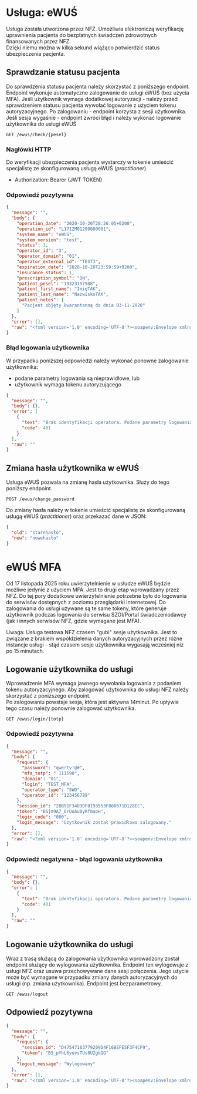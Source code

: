 # Usługa: eWUŚ

Usługa została utworzona przez NFZ. Umożliwia elektroniczą weryfikację uprawnienia pacjenta do bezpłatnych świadczeń zdrowotnych finansowanych przez NFZ.  
Dzięki niemu można w kilka sekund wiążąco potwierdzić status ubezpieczenia pacjenta.

## Sprawdzanie statusu pacjenta

Do sprawdzenia statusu pacjenta należy skorzystać z poniższego endpoint. 
Endpoint wykonuje automatyczne zalogowanie do usługi eWUŚ (bez użycia MFA). Jeśli użytkownik wymaga dodatkowej autoryzacji - należy przed sprawdzeniem statusu pacjenta wywołać logowanie z użyciem tokenu autoryzacyjnego.
Po zalogowaniu - endpoint korzysta z sesji użytkownika. Jeśli sesja wygaśnie - endpoint zwróci błąd i należy wykonać logowanie użytkownika do usługi eWUŚ

```http request
GET /ewus/check/{pesel}
```

### Nagłówki HTTP

Do weryfikacji ubezpieczenia pacjenta wystarczy w tokenie umieścić specjalistę ze skonfigurowaną usługą eWUŚ (*practitioner*).

- Authorization: Bearer {JWT TOKEN}

### Odpowiedź pozytywna

```json
{
  "message": "",
  "body": {
    "operation_date": "2020-10-20T20:26:05+0200",
    "operation_id": "L1712M01200000001",
    "system_name": "eWUS",
    "system_version": "test",
    "status": 1,
    "operator_id": "3",
    "operator_domain": "01",
    "operator_external_id": "TEST3",
    "expiration_date": "2020-10-20T23:59:59+0200",
    "insurance_status": 1,
    "prescription_symbol": "DN",
    "patient_pesel": "19323197988",
    "patient_first_name": "ImięTAK",
    "patient_last_name": "NazwiskoTAK",
    "patient_notes": [
      "Pacjent objęty kwarantanną do dnia 03-11-2020"
    ]
  },
  "error": [],
  "raw": "<?xml version='1.0' encoding='UTF-8'?><soapenv:Envelope xmlns:soapenv=\"http:\/\/schemas.xmlsoap.org\/soap\/envelope\/\"><soapenv:Body><ns3:executeServiceReturn xmlns:ns3=\"http:\/\/xml.kamsoft.pl\/ws\/broker\" xmlns:xsi=\"http:\/\/www.w3.org\/2001\/XMLSchema-instance\" xsi:type=\"ns3:ServiceResponse\"><location xmlns=\"http:\/\/xml.kamsoft.pl\/ws\/common\"><namespace>nfz.gov.pl\/ws\/broker\/cwu<\/namespace><localname>checkCWU<\/localname><version>5.0<\/version><\/location><ns3:date>2020-10-20T20:26:05.363+02:00<\/ns3:date><ns3:payload><ns3:textload><ns2:status_cwu_odp xmlns:ns2=\"https:\/\/ewus.nfz.gov.pl\/ws\/broker\/ewus\/status_cwu\/v5\" data_czas_operacji=\"2020-10-20T20:26:05.357+02:00\" id_operacji=\"L1712M01200000001\"><ns2:status_cwu>1<\/ns2:status_cwu><ns2:numer_pesel>19323197988<\/ns2:numer_pesel><ns2:system_nfz nazwa=\"eWUS\" wersja=\"test\" \/><ns2:swiad><ns2:id_swiad>TEST3<\/ns2:id_swiad><ns2:id_ow>01<\/ns2:id_ow><ns2:id_operatora>3<\/ns2:id_operatora><\/ns2:swiad><ns2:pacjent><ns2:data_waznosci_potwierdzenia>2020-10-20+02:00<\/ns2:data_waznosci_potwierdzenia><ns2:status_ubezp ozn_rec=\"DN\">1<\/ns2:status_ubezp><ns2:imie>ImięTAK<\/ns2:imie><ns2:nazwisko>NazwiskoTAK<\/ns2:nazwisko><ns2:informacje_dodatkowe><ns2:informacja kod=\"KWARANTANNA-COVID19\" poziom=\"O\" wartosc=\"Pacjent objęty kwarantanną do dnia 03-11-2020\" \/><\/ns2:informacje_dodatkowe><\/ns2:pacjent><Signature xmlns=\"http:\/\/www.w3.org\/2000\/09\/xmldsig#\"><SignedInfo><CanonicalizationMethod Algorithm=\"http:\/\/www.w3.org\/TR\/2001\/REC-xml-c14n-20010315\" \/><SignatureMethod Algorithm=\"http:\/\/www.w3.org\/2000\/09\/xmldsig#rsa-sha1\" \/><Reference URI=\"\"><Transforms><Transform Algorithm=\"http:\/\/www.w3.org\/2000\/09\/xmldsig#enveloped-signature\" \/><\/Transforms><DigestMethod Algorithm=\"http:\/\/www.w3.org\/2000\/09\/xmldsig#sha1\" \/><DigestValue>\/LRG3hEBgCjz\/VKJUD42STW4Ppc=<\/DigestValue><\/Reference><\/SignedInfo><SignatureValue>LoXGFPtinfK6KfA9eDzN3\/qXv3KxKKJoXRTRkFtuwIiC5Z154CdrT3R3IusE\/ZoVuXbXuyvVZ5qI\nXs5G94bB0lZE+a9Fgec5bplWhnOsVg\/qnJaCG2EQfuahP8vxmtuKes2O1o8cYC1oBpyMTq\/qI1Wa\nWCtDarXPapLulyJ7N+c=<\/SignatureValue><\/Signature><\/ns2:status_cwu_odp><\/ns3:textload><\/ns3:payload><\/ns3:executeServiceReturn><\/soapenv:Body><\/soapenv:Envelope>"
}
```

### Błąd logowania użytkownika
W przypadku poniższej odpowiedzi należy wykonać ponowne zalogowanie użytkownika: 
- podane parametry logowania są nieprawidłowe, lub
- użytkownik wymaga tokenu autoryzującego

```json
{
  "message": "",
  "body": {},
  "error": [
    {
      "text": "Brak identyfikacji operatora. Podane parametry logowania są nieprawidłowe.",
      "code": 401
    }
  ],
  "raw": ""
}
```

## Zmiana hasła użytkownika w eWUŚ

Usługa eWUŚ pozwala na zmianę hasła użytkownika. Służy do tego poniższy endpoint.

```http request
POST /ewus/change_password
```

Do zmiany hasła należy w tokenie umieścić specjalistę ze skonfigurowaną usługą eWUŚ (*practitioner*) oraz przekazać dane w JSON:

```json
{
  "old": "starehasło",
  "new": "nowehasło"
}
```

# eWUŚ MFA
Od 17 listopada 2025 roku uwierzytelnienie w usłudze eWUŚ będzie możliwe jedynie z użyciem MFA. Jest to drugi etap wprowadzany przez NFZ. Do tej pory dodatkowe uwierzytelnienie potrzebne było do logowania do serwisów dostępnych z poziomu przeglądarki internetowej. Do zalogowania do usługi używane są te same tokeny, które generuje użytkownik podczas logowania do serwisu SZOI/Portal świadczeniodawcy (jak i innych serwisów NFZ, gdzie wymagane jest MFA).

Uwaga: 
Usługa testowa NFZ czasem "gubi" sesje użytkownika. Jest to związane z brakiem współdzielenia danych autoryzacyjnych przez różne instancje usługi - stąd czasem sesje użytkownika wygasają wcześniej niż po 15 minutach.

## Logowanie użytkownika do usługi

Wprowadzenie MFA wymaga jawnego wywołania logowania z podaniem tokenu autoryzacyjnego. Aby zalogować użytkownika do usługi NFZ należy skorzystać z poniższego endpoint.  
Po zalogowaniu powstaje sesja, która jest aktywna 14minut. Po upływie tego czasu należy ponownie zalogować użytkownika. 

```http request
GET /ewus/login/{totp}
```

### Odpowiedź pozytywna
```json
{
  "message": "",
  "body": {
    "request": {
      "password": "qwerty!@#",
      "mfa_totp": " 111590",
      "domain": "01",
      "login": "TEST_MFA",
      "operator_type": "SWD",
      "operator_id": "123456789"
    },
    "session_id": "2BB91F34D3DF8193553F800671D128EC",
    "token": "BSjm9A7_8rUuAu0yRfmaoH",
    "login_code": "000",
    "login_message": "Użytkownik został prawidłowo zalogowany."
  },
  "error": [],
  "raw": "<?xml version='1.0' encoding='UTF-8'?><soapenv:Envelope xmlns:soapenv=\"http://schemas.xmlsoap.org/soap/envelope/\"><soapenv:Header><ns1:session xmlns:ns1=\"http://xml.kamsoft.pl/ws/common\" id=\"2BB91F34D3DF8193553F800671D128EC\" /><ns1:authToken xmlns:ns1=\"http://xml.kamsoft.pl/ws/common\" id=\"BSjm9A7_8rUuAu0yRfmaoH\" /></soapenv:Header><soapenv:Body><ns1:loginReturn xmlns:ns1=\"http://xml.kamsoft.pl/ws/kaas/login_types\">[000] U&amp;#380;ytkownik zosta&amp;#322; prawid&amp;#322;owo zalogowany.</ns1:loginReturn></soapenv:Body></soapenv:Envelope>"
}
```

### Odpowiedź negatywna - błąd logowania użytkownika

```json
{
  "message": "",
  "body": {},
  "error": [
    {
      "text": "Brak identyfikacji operatora. Podane parametry logowania są nieprawidłowe.",
      "code": 401
    }
  ],
  "raw": ""
}
```

## Logowanie użytkownika do usługi

Wraz z trasą służącą do zalogowania użytkownika wprowadzony został endpoint służący do wylogowania użytkownika. Endpoint ten wylogowuje z usługi NFZ oraz usuwa przechowywane dane sesji połączenia.
Jego użycie może być wymagane w przypadku zmiany danych autoryzacyjnych do usługi (np. zmiana użytkownika).
Endpoint jest bezparametrowy.

```http request
GET /ewus/logout
```

## Odpowiedź pozytywna
```json
{
  "message": "",
  "body": {
    "request": {
      "session_id": "D47547163779209D4F168EFE5F3F4CF9",
      "token": "BS_pYhL6yuvsTUs8U2gkQG"
    },
    "logout_message": "Wylogowany"
  },
  "error": [],
  "raw": "<?xml version='1.0' encoding='UTF-8'?><soapenv:Envelope xmlns:soapenv=\"http://schemas.xmlsoap.org/soap/envelope/\"><soapenv:Body><ns1:logoutReturn xmlns:ns1=\"http://xml.kamsoft.pl/ws/kaas/login_types\">Wylogowany</ns1:logoutReturn></soapenv:Body></soapenv:Envelope>"
}
```
